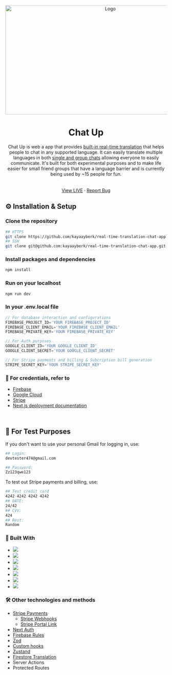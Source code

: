 <div align="center">
  <a href="https://github.com/othneildrew/Best-README-Template">
    <img src="https://github.com/kayaayberk/real-time-translation-chat-app/assets/136496255/5aca68f6-8e4f-44a5-bcc2-59255bc00af1" alt="Logo" width="640" height="340">
  </a>
  <h1 align="center">Chat Up</h1>

  <p align="center">
Chat Up is web a app that provides <ins>built-in real-time translation</ins> that helps people to chat in any supported language. It can easily translate multiple languages in both <ins>single and group chats</ins> allowing everyone to easily communicate. It's built for both experimental purposes and to make life easier for small friend groups that have a language barrier and is currently being used by ~15 people for fun.
    <br />
    <br />
    <br />
    <a href="https://chat-up-pi.vercel.app/">View LIVE</a>
    ·
    <a href="https://github.com/kayaayberk/real-time-translation-chat-app/issues">Report Bug</a>
  </p>
</div>

## ⚙️ Installation & Setup

### Clone the repository
```bash
## HTTPS
git clone https://github.com/kayaayberk/real-time-translation-chat-app.git
## SSH
git clone git@github.com:kayaayberk/real-time-translation-chat-app.git
```
### Install packages and dependencies
```bash
npm install
```
### Run on your localhost
```bash
npm run dev
```
### In your .env.local file
```js
// For database interaction and configurations
FIREBASE_PROJECT_ID='YOUR FIREBASE_PROJECT_ID'
FIREBASE_CLIENT_EMAIL='YOUR FIREBASE_CLIENT_EMAIL'
FIREBASE_PRIVATE_KEY='YOUR FIREBASE_PRIVATE_KEY'

// For Auth purposes
GOOGLE_CLIENT_ID='YOUR GOOGLE_CLIENT_ID'
GOOGLE_CLIENT_SECRET='YOUR GOOGLE_CLIENT_SECRET'

// For Stripe payments and billing & Subcription bill generation
STRIPE_SECRET_KEY='YOUR STRIPE_SECRET_KEY'
```

### 🔑 For credentials, refer to
* [Firebase](console.firebase.google.com)
* [Google Cloud](console.cloud.google.com)
* [Stripe](https://dashboard.stripe.com/)
* [Next.js deployment documentation](https://nextjs.org/docs/deployment)

<br/>

## 🤝 For Test Purposes
If you don't want to use your personal Gmail for logging in, use:
```bash
## Login:
devtester474@gmail.com

## Password:
Zz123qwe123
```
To test out Stripe payments and billing, use:

```bash
## Test credit card
4242 4242 4242 4242
## DATE:
24/42
## CVV:
424
## Rest:
Random
```



### 🧱 Built With

* <img src="https://img.shields.io/badge/React-20232A?style=for-the-badge&logo=react&logoColor=61DAFB" />
* <img src="https://img.shields.io/badge/next%20js-FFFFFF?style=for-the-badge&logo=nextdotjs&logoColor=black" />
* <img src="https://img.shields.io/badge/TypeScript-007ACC?style=for-the-badge&logo=typescript&logoColor=white" />
* <img src="https://img.shields.io/badge/Tailwind_CSS-38B2AC?style=for-the-badge&logo=tailwind-css&logoColor=white" />
* <img src="https://img.shields.io/badge/shadcn%2Fui-000000?style=for-the-badge&logo=shadcnui&logoColor=white" />
* <img src="https://img.shields.io/badge/firebase-ffca28?style=for-the-badge&logo=firebase&logoColor=black" />
* <img src="https://img.shields.io/badge/Vercel-000000?style=for-the-badge&logo=vercel&logoColor=white" />


### 🛠️ Other technologies and methods
* [Stripe Payments](https://stripe.com/docs)
  * [Stripe Webhooks](https://stripe.com/docs/webhooks)
  * [Stripe Portal Link](https://stripe.com/docs/customer-management/portal-deep-links)
* [Next Auth](https://next-auth.js.org/)
* [Firebase Rules](https://firebase.google.com/docs/rules)
* [Zod](https://github.com/colinhacks/zod)
* [Custom hooks](https://react.dev/learn/reusing-logic-with-custom-hooks)
* [Zustand](https://github.com/pmndrs/zustand)
* [Firestore Translation](https://extensions.dev/extensions/firebase/firestore-translate-text)
* Server Actions
* Protected Routes







